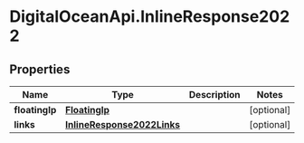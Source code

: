 # DigitalOceanApi.InlineResponse2022

## Properties
Name | Type | Description | Notes
------------ | ------------- | ------------- | -------------
**floatingIp** | [**FloatingIp**](FloatingIp.md) |  | [optional] 
**links** | [**InlineResponse2022Links**](InlineResponse2022Links.md) |  | [optional] 
